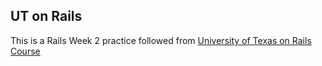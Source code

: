 ## UT on Rails

This is a Rails Week 2 practice followed from [University of Texas on Rails Course](http://schneems.com/ut-rails)